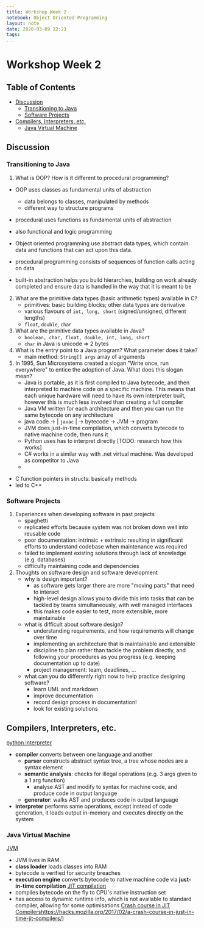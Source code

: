 ```yaml
---
title: Workshop Week 2
notebook: Object Oriented Programming
layout: note
date: 2020-03-09 22:23
tags: 
...
```


# Workshop Week 2

[TOC]: #

## Table of Contents
- [Discussion](#discussion)
  - [Transitioning to Java](#transitioning-to-java)
  - [Software Projects](#software-projects)
- [Compilers, Interpreters, etc.](#compilers-interpreters-etc)
  - [Java Virtual Machine](#java-virtual-machine)


## Discussion

### Transitioning to Java

1. What is OOP?  How is it different to procedural programming?
- OOP uses classes as fundamental units of abstraction
  - data belongs to classes, manipulated by methods
  - different way to structure programs
- procedural uses functions as fundamental units of abstraction
- also functional and logic programming

- Object oriented programming use abstract data types, which contain data and functions
  that can act upon this data.
- procedural programming consists of sequences of function calls acting on data
- built-in abstraction helps you build hierarchies, building on work already completed
  and ensure data is handled in the way that it is meant to be
2. What are the primitive data types (basic arithmetic types) available in C?
    - primitives: basic building blocks; other data types are derivative
    - various flavours of `int, long, short` (signed/unsigned, different lengths)
    - `float`, `double`, `char`
3. What are the primitive data types available in Java?
    - `boolean, char, float, double, int, long, short`
    - `char` in Java is unicode $\Rightarrow$ 2 bytes
4. What is the entry point to a Java program?  What parameter does it take?
    - main method: `String[] args` array of arguments
5. In 1995, Sun Microsystems created a slogan "Write once, run everywhere" to entice
  the adoption of Java.  What does this slogan mean?
    - Java is portable, as it is first compiled to Java bytecode, and then interpreted to machine code
      on a specific machine.  This means that each unique hardware will need to have its
      own interpreter built, however this is much less involved than creating a full
      compiler
    - Java VM written for each architecture and then you can run the same bytecode on any architecture
    - java code -> | `javac` | -> bytecode -> JVM -> program
    - JVM does just-in-time compilation, which converts bytecode to native machine code, then runs it
    - Python uses has to interpret directly [TODO: research how this works]
    - C# works in a similar way with .net virtual machine.  Was developed as competitor to Java
    - 

- C function pointers in structs: basically methods
- led to C++

### Software Projects

1. Experiences when developing software in past projects
    - spaghetti
    - replicated efforts because system was not broken down well into reusable code
    - poor documentation: intrinsic + extrinsic resulting in significant efforts
      to understand codebase when maintenance was required
    - failed to implement existing solutions through lack of knowledge (e.g. databases)
    - difficulty maintaining code and dependencies
2. Thoughts on software design and software development
    - why is design important?
      - as software gets larger there are more "moving parts" that need to interact
      - high-level design allows you to divide this into tasks that can be tackled by
        teams simultaneously, with well managed interfaces
      - this makes code easier to test, more extensible, more maintainable
    - what is difficult about software design?
      - understanding requirements, and how requirements will change over time
      - implementing an architecture that is maintainable and extensible
      - discipline to plan rather than tackle the problem directly, and following your
        procedures as you progress (e.g. keeping documentation up to date)
      - project management: team, deadlines, ...
    - what can you do differently right now to help practice designing software?
      - learn UML and markdown
      - improve documentation
      - record design process in documentation!
      - look for existing solutions

## Compilers, Interpreters, etc.

[python interpreter](https://softwareengineering.stackexchange.com/a/313257)
- **compiler** converts between one language and another
  - **parser** constructs abstract syntax tree, a tree whose nodes are a syntax element
  - **semantic analysis**: checks for illegal operations (e.g. 3 args given to a 1 arg function)
    - analyse AST and modify to syntax for machine code, and produce code in output language
  - **generator**: walks AST and produces code in output language
- **interpreter** performs same operations, except instead of code generation, it loads output in-memory
  and executes directly on the system

### Java Virtual Machine

[JVM](https://www.guru99.com/java-virtual-machine-jvm.html)
- JVM lives in RAM
- **class loader** loads classes into RAM
- bytecode is verified for security breaches
- **execution engine** converts bytecode to native machine code via **just-in-time compilation**
[JIT compilation](https://stackoverflow.com/a/95679/9940194)
- compiles bytecode on the fly to CPU's native instruction set
- has access to dynamic runtime info, which is not available to standard compiler, allowing
  for some optimisations
[Crash course in JIT Compilers](https://hacks.mozilla.org/2017/02/a-crash-course-in-just-in-time-jit-compilers/)https://hacks.mozilla.org/2017/02/a-crash-course-in-just-in-time-jit-compilers/)

